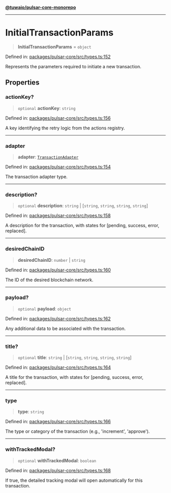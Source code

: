 [**@tuwaio/pulsar-core-monorepo**](../../../README.md)

***

# InitialTransactionParams

> **InitialTransactionParams** = `object`

Defined in: [packages/pulsar-core/src/types.ts:152](https://github.com/TuwaIO/pulsar-core/blob/30fab031cc560c10376add346b879fe90ade5298/packages/pulsar-core/src/types.ts#L152)

Represents the parameters required to initiate a new transaction.

## Properties

### actionKey?

> `optional` **actionKey**: `string`

Defined in: [packages/pulsar-core/src/types.ts:156](https://github.com/TuwaIO/pulsar-core/blob/30fab031cc560c10376add346b879fe90ade5298/packages/pulsar-core/src/types.ts#L156)

A key identifying the retry logic from the actions registry.

***

### adapter

> **adapter**: [`TransactionAdapter`](../enumerations/TransactionAdapter.md)

Defined in: [packages/pulsar-core/src/types.ts:154](https://github.com/TuwaIO/pulsar-core/blob/30fab031cc560c10376add346b879fe90ade5298/packages/pulsar-core/src/types.ts#L154)

The transaction adapter type.

***

### description?

> `optional` **description**: `string` \| \[`string`, `string`, `string`, `string`\]

Defined in: [packages/pulsar-core/src/types.ts:158](https://github.com/TuwaIO/pulsar-core/blob/30fab031cc560c10376add346b879fe90ade5298/packages/pulsar-core/src/types.ts#L158)

A description for the transaction, with states for [pending, success, error, replaced].

***

### desiredChainID

> **desiredChainID**: `number` \| `string`

Defined in: [packages/pulsar-core/src/types.ts:160](https://github.com/TuwaIO/pulsar-core/blob/30fab031cc560c10376add346b879fe90ade5298/packages/pulsar-core/src/types.ts#L160)

The ID of the desired blockchain network.

***

### payload?

> `optional` **payload**: `object`

Defined in: [packages/pulsar-core/src/types.ts:162](https://github.com/TuwaIO/pulsar-core/blob/30fab031cc560c10376add346b879fe90ade5298/packages/pulsar-core/src/types.ts#L162)

Any additional data to be associated with the transaction.

***

### title?

> `optional` **title**: `string` \| \[`string`, `string`, `string`, `string`\]

Defined in: [packages/pulsar-core/src/types.ts:164](https://github.com/TuwaIO/pulsar-core/blob/30fab031cc560c10376add346b879fe90ade5298/packages/pulsar-core/src/types.ts#L164)

A title for the transaction, with states for [pending, success, error, replaced].

***

### type

> **type**: `string`

Defined in: [packages/pulsar-core/src/types.ts:166](https://github.com/TuwaIO/pulsar-core/blob/30fab031cc560c10376add346b879fe90ade5298/packages/pulsar-core/src/types.ts#L166)

The type or category of the transaction (e.g., 'increment', 'approve').

***

### withTrackedModal?

> `optional` **withTrackedModal**: `boolean`

Defined in: [packages/pulsar-core/src/types.ts:168](https://github.com/TuwaIO/pulsar-core/blob/30fab031cc560c10376add346b879fe90ade5298/packages/pulsar-core/src/types.ts#L168)

If true, the detailed tracking modal will open automatically for this transaction.
